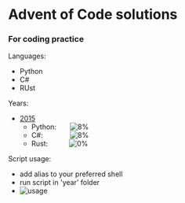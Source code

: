 # Advent of Code solutions
### For coding practice

Languages:
- Python
- C#
- RUst


Years:
- [2015](2015)
  - Python:  &nbsp;  &nbsp;  &nbsp; ![8%](https://progress-bar.dev/8)
  - C#:&nbsp; &nbsp;  &nbsp;  &nbsp;  &nbsp;  &nbsp;  &nbsp; ![8%](https://progress-bar.dev/8)
  - Rust:    &nbsp;  &nbsp;  &nbsp;  &nbsp;  &nbsp; ![0%](https://progress-bar.dev/0)

Script usage:
- add alias to your preferred shell
- run script in 'year' folder
- ![usage](https://cdn.discordapp.com/attachments/808679873837137940/927837060260315156/unknown.png)
